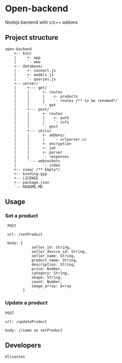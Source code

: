 # Open-backend
Nodejs backend with c/c++ addons

## Project structure

    open-backend
        +-- bin/
        |     +- app
        |     `- www
        +-- database/
        |     +- connect.js
        |     +- models.js
        |     `- queries.js
        +-- server/
        |     +--- get/
        |     |      +- routes
        |     |      |    +- products
        |     |      |    `- routes /** to be renamed*/
        |     |      `- get
        |     +--- post/
        |     |      +- routes
        |     |      |    +- auth
        |     |      |    `- info
        |     |      `- post
        |     +--- utils/
        |     |      +- addons/
        |     |      |    `- urlparser.cc
        |     |      +- encryption
        |     |      +- jwt
        |     |      +- parser
        |     |      `- responses
        |     `--- websockets
        |            `- index
        +-- view/ /** Empty*/
        +-- binding.gyp
        +-- LICENSE
        +-- package.json
        `-- README.MD



 ## Usage

 ### Set a product

     POST

     url: /setProduct

     body: {
                seller_id: String,
                seller_device_id: String,
                seller_name: String,
                product_name: String,
                description: String,
                price: Number,
                category: String,
                shape: String,
                count: Number,
                image_array: Array
            }

### Update a product

    POST

    url: /updateProduct

    body: //same as setProduct
        

 ## Developers
    Ulisesten

